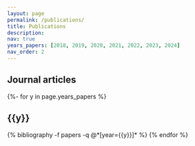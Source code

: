 ```yaml
---
layout: page
permalink: /publications/
title: Publications
description: 
nav: true
years_papers: [2018, 2019, 2020, 2021, 2022, 2023, 2024]
nav_order: 2
---
```

## Journal articles
<!-- _pages/publications.md -->
<div class="publications">

{%- for y in page.years_papers %}
  <h2 class="year">{{y}}</h2>
  {% bibliography -f papers -q @*[year={{y}}]* %}
{% endfor %}

</div>
